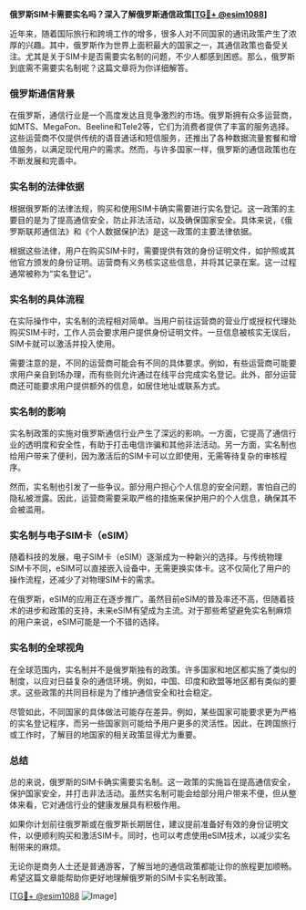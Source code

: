 **俄罗斯SIM卡需要实名吗？深入了解俄罗斯通信政策[[TG💪+ @esim1088](https://t.me/s/esim1088)]**

近年来，随着国际旅行和跨境工作的增多，很多人对不同国家的通讯政策产生了浓厚的兴趣。其中，俄罗斯作为世界上面积最大的国家之一，其通信政策也备受关注。尤其是关于SIM卡是否需要实名制的问题，不少人都感到困惑。那么，俄罗斯到底需不需要实名制呢？这篇文章将为你详细解答。

### 俄罗斯通信背景

在俄罗斯，通信行业是一个高度发达且竞争激烈的市场。俄罗斯拥有众多运营商，如MTS、MegaFon、Beeline和Tele2等，它们为消费者提供了丰富的服务选择。这些运营商不仅提供传统的语音通话和短信服务，还推出了各种数据流量套餐和增值服务，以满足现代用户的需求。然而，与许多国家一样，俄罗斯的通信政策也在不断发展和完善中。

### 实名制的法律依据

根据俄罗斯的法律法规，购买和使用SIM卡确实需要进行实名登记。这一政策的主要目的是为了提高通信安全，防止非法活动，以及确保国家安全。具体来说，《俄罗斯联邦通信法》和《个人数据保护法》是这一政策的主要法律依据。

根据这些法律，用户在购买SIM卡时，需要提供有效的身份证明文件，如护照或其他官方颁发的身份证明。运营商有义务核实这些信息，并将其记录在案。这一过程通常被称为“实名登记”。

### 实名制的具体流程

在实际操作中，实名制的流程相对简单。当用户前往运营商的营业厅或授权代理处购买SIM卡时，工作人员会要求用户提供身份证明文件。一旦信息被核实无误后，SIM卡就可以激活并投入使用。

需要注意的是，不同的运营商可能会有不同的具体要求。例如，有些运营商可能要求用户亲自到场办理，而有些则允许通过在线平台完成实名登记。此外，部分运营商还可能要求用户提供额外的信息，如居住地址或联系方式。

### 实名制的影响

实名制政策的实施对俄罗斯通信行业产生了深远的影响。一方面，它提高了通信行业的透明度和安全性，有助于打击电信诈骗和其他非法活动。另一方面，实名制也给用户带来了便利，因为激活后的SIM卡可以立即使用，无需等待复杂的审核程序。

然而，实名制也引发了一些争议。部分用户担心个人信息的安全问题，害怕自己的隐私被泄露。因此，运营商需要采取严格的措施来保护用户的个人信息，确保其不会被滥用。

### 实名制与电子SIM卡（eSIM）

随着科技的发展，电子SIM卡（eSIM）逐渐成为一种新兴的选择。与传统物理SIM卡不同，eSIM可以直接嵌入设备中，无需更换实体卡。这不仅简化了用户的操作流程，还减少了对物理SIM卡的需求。

在俄罗斯，eSIM的应用正在逐步推广。虽然目前eSIM的普及率还不高，但随着技术的进步和政策的支持，未来eSIM有望成为主流。对于那些希望避免实名制麻烦的用户来说，eSIM可能是一个不错的选择。

### 实名制的全球视角

在全球范围内，实名制并不是俄罗斯独有的政策。许多国家和地区都实施了类似的制度，以应对日益复杂的通信环境。例如，中国、印度和欧盟等地区都有类似的要求。这些政策的共同目标是为了维护通信安全和社会稳定。

尽管如此，不同国家的具体做法可能存在差异。例如，某些国家可能要求更为严格的实名登记程序，而另一些国家则可能给予用户更多的灵活性。因此，在跨国旅行或工作时，了解目的地国家的相关政策显得尤为重要。

### 总结

总的来说，俄罗斯的SIM卡确实需要实名制。这一政策的实施旨在提高通信安全，保护国家安全，并打击非法活动。虽然实名制可能会给部分用户带来不便，但从整体来看，它对通信行业的健康发展具有积极作用。

如果你计划前往俄罗斯或在俄罗斯长期居住，建议提前准备好有效的身份证明文件，以便顺利购买和激活SIM卡。同时，也可以考虑使用eSIM技术，以减少实名制带来的麻烦。

无论你是商务人士还是普通游客，了解当地的通信政策都能让你的旅程更加顺畅。希望这篇文章能帮助你更好地理解俄罗斯的SIM卡实名制政策。

[[TG💪+ @esim1088](https://t.me/s/esim1088) ![Image](https://i.postimg.cc/4NQfJmqS/Snipaste-2025-05-13-00-14-12.png)]